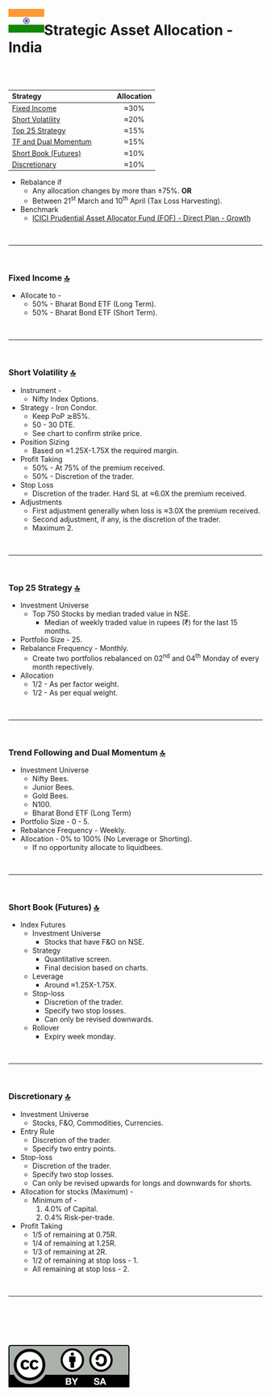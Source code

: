 <a name="top"> </a> <img align='left' alt='Logo' src='./files/flag_of_india.svg' width='14%'>
                      
# Strategic Asset Allocation - India

<br/>
<br/>

| **Strategy** &nbsp; &nbsp; &nbsp; &nbsp; &nbsp; &nbsp; &nbsp; &nbsp; &nbsp; &nbsp; &nbsp; &nbsp; &nbsp; &nbsp; &nbsp; &nbsp; &nbsp; &nbsp;                           |**Allocation**|
|:-----------------------------------------|:-----------:|
| <a href="#fi"> Fixed Income </a>         |     ≈30%    |
| <a href="#sv"> Short Volatility </a>     |     ≈20%    |
| <a href="#ft"> Top 25 Strategy </a>      |     ≈15%    |
| <a href="#tf"> TF and Dual Momentum </a> |     ≈15%    |
| <a href="#sh"> Short Book (Futures) </a> |     ≈10%    |
| <a href="#di"> Discretionary </a>        |     ≈10%    |

- Rebalance if 
    - Any allocation changes by more than ±75%. __OR__
    - Between 21<sup>st</sup> March and 10<sup>th</sup> April (Tax Loss Harvesting).
- Benchmark 
    - [ICICI Prudential Asset Allocator Fund (FOF) - Direct Plan - Growth](https://www.icicipruamc.com/mutual-fund/other-funds/icici-prudential-asset-allocator-fund)

<br/>

---

<br/>

### <a name="fi">Fixed Income</a> [🔝](#top)

- Allocate to -
    - 50% - Bharat Bond ETF (Long Term).
    - 50% - Bharat Bond ETF (Short Term).

<br/>

---

<br/>

### <a name="sv">Short Volatility</a> [🔝](#top)

- Instrument - 
    - Nifty Index Options.
- Strategy - Iron Condor.
    - Keep PoP ≳85%.
    - 50 - 30 DTE.
    - See chart to confirm strike price.
- Position Sizing
    - Based on ≈1.25X-1.75X the required margin.
- Profit Taking
    - 50% - At 75% of the premium received.
    - 50% - Discretion of the trader.
- Stop Loss
    - Discretion of the trader. Hard SL at ≈6.0X the premium received.
- Adjustments
    - First adjustment generally when loss is ≈3.0X the premium received.
    - Second adjustment, if any, is the discretion of the trader.
    - Maximum 2.

<br/>

---

<br/>

### <a name="ft">Top 25 Strategy</a> [🔝](#top)

- Investment Universe
    - Top 750 Stocks by median traded value in NSE.
        - Median of weekly traded value in rupees (₹) for the last 15 months.
- Portfolio Size - 25.
- Rebalance Frequency - Monthly.
    - Create two portfolios rebalanced on 02<sup>nd</sup> and 04<sup>th</sup> Monday of every month repectively. 
- Allocation
    - 1/2 - As per factor weight.
    - 1/2 - As per equal weight.

<br/>

---

<br/>

### <a name="tf">Trend Following and Dual Momentum</a> [🔝](#top)

- Investment Universe 
    - Nifty Bees.
    - Junior Bees.
    - Gold Bees.
    - N100.
    - Bharat Bond ETF (Long Term)
- Portfolio Size - 0 - 5.
- Rebalance Frequency - Weekly.
- Allocation - 0% to 100% (No Leverage or Shorting).
    - If no opportunity allocate to liquidbees.

<br/>

---

<br/>

### <a name="sh">Short Book (Futures)</a> [🔝](#top)

- Index Futures
    - Investment Universe 
        - Stocks that have F&O on NSE.
    - Strategy
        - Quantitative screen.
        - Final decision based on charts.
    - Leverage
        - Around ≈1.25X-1.75X.
    - Stop-loss
        - Discretion of the trader.
        - Specify two stop losses.
        - Can only be revised downwards.
    - Rollover
        - Expiry week monday.

<br/>

---

<br/>

### <a name="di">Discretionary</a> [🔝](#top)

- Investment Universe 
    - Stocks, F&O, Commodities, Currencies.
- Entry Rule
    - Discretion of the trader.
    - Specify two entry points.
- Stop-loss
    - Discretion of the trader.
    - Specify two stop losses.
    - Can only be revised upwards for longs and downwards for shorts.
- Allocation for stocks (Maximum) - 
    - Minimum of -
        1. 4.0% of Capital.
        1. 0.4% Risk-per-trade.
- Profit Taking
    - 1/5 of remaining at 0.75R.
    - 1/4 of remaining at 1.25R.
    - 1/3 of remaining at 2R.
    - 1/2 of remaining at stop loss - 1.
    - All remaining at stop loss - 2.
<br/>

---

<br/>
<br/>
<br/>
<br/>

![Creative Commons](./files/cc-by-sa.svg)
